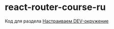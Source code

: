 # react-router-course-ru
Код для раздела [Настраиваем DEV-окружение](https://maxfarseer.gitbooks.io/react-router-course-ru/content/nastraivaem_dev-okruzhenie.html)
